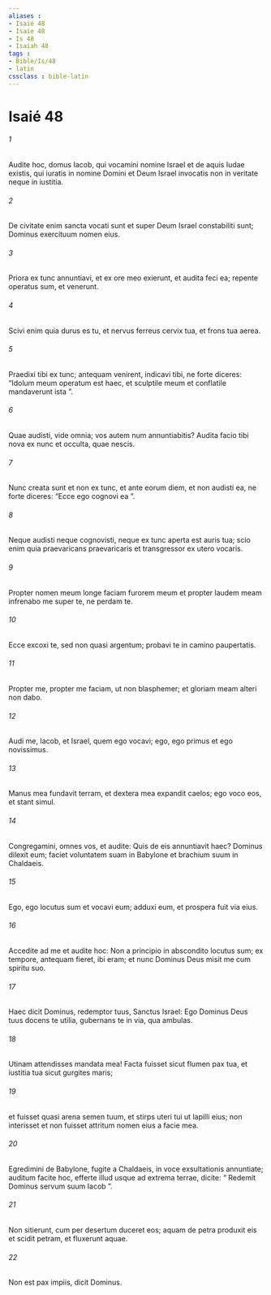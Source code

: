```yaml
---
aliases : 
- Isaié 48
- Isaïe 48
- Is 48
- Isaiah 48
tags : 
- Bible/Is/48
- latin
cssclass : bible-latin
---
```


# Isaié 48

###### 1
Audite hoc, domus Iacob, qui vocamini nomine Israel et de aquis Iudae existis, qui iuratis in nomine Domini et Deum Israel invocatis non in veritate neque in iustitia.
###### 2
De civitate enim sancta vocati sunt et super Deum Israel constabiliti sunt; Dominus exercituum nomen eius.
###### 3
Priora ex tunc annuntiavi, et ex ore meo exierunt, et audita feci ea; repente operatus sum, et venerunt.
###### 4
Scivi enim quia durus es tu, et nervus ferreus cervix tua, et frons tua aerea.
###### 5
Praedixi tibi ex tunc; antequam venirent, indicavi tibi, ne forte diceres: “Idolum meum operatum est haec, et sculptile meum et conflatile mandaverunt ista ”.
###### 6
Quae audisti, vide omnia; vos autem num annuntiabitis? Audita facio tibi nova ex nunc et occulta, quae nescis.
###### 7
Nunc creata sunt et non ex tunc, et ante eorum diem, et non audisti ea, ne forte diceres: “Ecce ego cognovi ea ”.
###### 8
Neque audisti neque cognovisti, neque ex tunc aperta est auris tua; scio enim quia praevaricans praevaricaris et transgressor ex utero vocaris.
###### 9
Propter nomen meum longe faciam furorem meum et propter laudem meam infrenabo me super te, ne perdam te.
###### 10
Ecce excoxi te, sed non quasi argentum; probavi te in camino paupertatis.
###### 11
Propter me, propter me faciam, ut non blasphemer; et gloriam meam alteri non dabo.
###### 12
Audi me, Iacob, et Israel, quem ego vocavi; ego, ego primus et ego novissimus.
###### 13
Manus mea fundavit terram, et dextera mea expandit caelos; ego voco eos, et stant simul.
###### 14
Congregamini, omnes vos, et audite: Quis de eis annuntiavit haec? Dominus dilexit eum; faciet voluntatem suam in Babylone et brachium suum in Chaldaeis.
###### 15
Ego, ego locutus sum et vocavi eum; adduxi eum, et prospera fuit via eius.
###### 16
Accedite ad me et audite hoc: Non a principio in abscondito locutus sum; ex tempore, antequam fieret, ibi eram; et nunc Dominus Deus misit me cum spiritu suo.
###### 17
Haec dicit Dominus, redemptor tuus, Sanctus Israel: Ego Dominus Deus tuus docens te utilia, gubernans te in via, qua ambulas.
###### 18
Utinam attendisses mandata mea! Facta fuisset sicut flumen pax tua, et iustitia tua sicut gurgites maris;
###### 19
et fuisset quasi arena semen tuum, et stirps uteri tui ut lapilli eius; non interisset et non fuisset attritum nomen eius a facie mea.
###### 20
Egredimini de Babylone, fugite a Chaldaeis, in voce exsultationis annuntiate; auditum facite hoc, efferte illud usque ad extrema terrae, dicite: “ Redemit Dominus servum suum Iacob ”.
###### 21
Non sitierunt, cum per desertum duceret eos; aquam de petra produxit eis et scidit petram, et fluxerunt aquae.
###### 22
Non est pax impiis, dicit Dominus.
